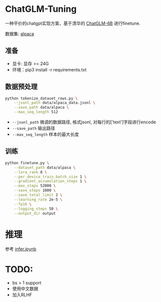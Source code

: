# ChatGLM-Tuning

一种平价的chatgpt实现方案，基于清华的 [ChatGLM-6B](https://github.com/THUDM/ChatGLM-6B) 进行finetune.

数据集: [alpaca](https://github.com/tatsu-lab/stanford_alpaca)

## 准备

- 显卡: 显存 >= 24G
- 环境：pip3 install -r requirements.txt


## 数据预处理

```bash
python tokenize_dataset_rows.py \
    --jsonl_path data/alpaca_data.jsonl \
    --save_path data/alpaca \
    --max_seq_length 512
```

- `--jsonl_path` 微调的数据路径, 格式jsonl, 对每行的['text']字段进行encode
- `--save_path` 输出路径
- `--max_seq_length` 样本的最大长度

## 训练

```bash
python finetune.py \
    --dataset_path data/alpaca \
    --lora_rank 8 \
    --per_device_train_batch_size 1 \
    --gradient_accumulation_steps 1 \
    --max_steps 52000 \
    --save_steps 1000 \
    --save_total_limit 2 \
    --learning_rate 2e-5 \
    --fp16 \
    --logging_steps 50 \
    --output_dir output
```

# 推理

参考 [infer.ipynb](infer.ipynb)


# TODO:

- bs > 1 support
- 使用中文数据
- 加入RLHF